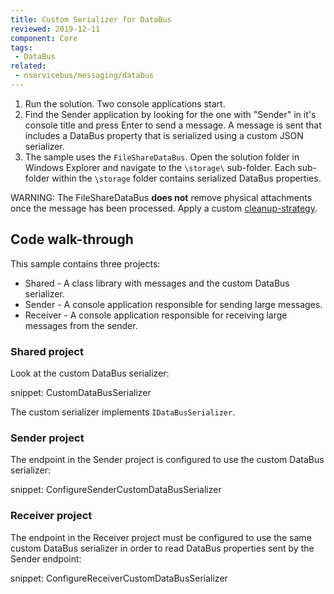 ```yaml
---
title: Custom Serializer for DataBus
reviewed: 2019-12-11
component: Core
tags:
 - DataBus
related:
 - nservicebus/messaging/databus
---
```


1. Run the solution. Two console applications start.
2. Find the Sender application by looking for the one with "Sender" in it's console title and press Enter to send a message. A message is sent that includes a DataBus property that is serialized using a custom JSON serializer.
3. The sample uses the `FileShareDataBus`. Open the solution folder in Windows Explorer and navigate to the `\storage\` sub-folder. Each sub-folder within the `\storage` folder contains serialized DataBus properties. 

WARNING: The FileShareDataBus **does not** remove physical attachments once the message has been processed. Apply a custom [cleanup-strategy](/nservicebus/messaging/databus/file-share.md#cleanup-strategy).

## Code walk-through

This sample contains three projects:

 * Shared - A class library with messages and the custom DataBus serializer.
 * Sender - A console application responsible for sending large messages.
 * Receiver - A console application responsible for receiving large messages from the sender.


### Shared project

Look at the custom DataBus serializer:

snippet: CustomDataBusSerializer

The custom serializer implements `IDataBusSerializer`. 


### Sender project

The endpoint in the Sender project is configured to use the custom DataBus serializer:

snippet: ConfigureSenderCustomDataBusSerializer


### Receiver project

The endpoint in the Receiver project must be configured to use the same custom DataBus serializer in order to read DataBus properties sent by the Sender endpoint:

snippet: ConfigureReceiverCustomDataBusSerializer
